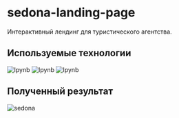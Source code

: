 # sedona-landing-page

Интерактивный лендинг для туристического агентства.

## Используемые технологии

![Ipynb](https://img.shields.io/badge/HTML-81B3D3)
![Ipynb](https://img.shields.io/badge/CSS-8A2BE2)
![Ipynb](https://img.shields.io/badge/JavaScript-8A2BE2)

## Полученный результат

![sedona](https://github.com/mellow-moon/simple_html_css/assets/106676401/5826a9ae-b340-4818-be82-df4799e3e206)
